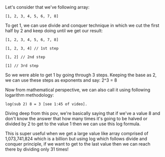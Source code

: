 Let's consider that we've following array:

    [1, 2, 3, 4, 5, 6, 7, 8]

To get 1, we can use divide and conquer technique in which we cut the first half by 2 and keep doing until we get our result:

    [1, 2, 3, 4, 5, 6, 7, 8]

    [1, 2, 3, 4] // 1st step

    [1, 2] // 2nd step

    [1] // 3rd step

So we were able to get 1 by going through 3 steps. Keeping the base as 2, we can use these steps as exponents and say: 2^3 = 8

Now from mathematical perspective, we can also call it using following logarithm methodology:

    log(sub 2) 8 = 3 [see 1:45 of video].

Diving deep from this pov, we're basically saying that if we've a value 8 and don't know the answer that how many times it's going to be halved or divided by 2 to get to the value 1 then we can use this log formula.

This is super useful when we get a large value like array comprised of 1,073,741,824 which is a billion but using log which follows divide and conquer principle, if we want to get to the last value then we can reach there by dividing only 31 times!
